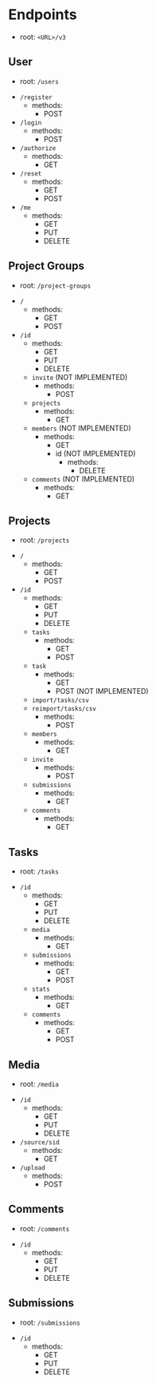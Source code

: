 # Endpoints
- root: `<URL>/v3`
## User
- root: `/users`
* `/register`
  * methods:
    * POST
* `/login`
  * methods:
    * POST 
* `/authorize`
  * methods:
    * GET
* `/reset`
  * methods:
    * GET
    * POST
* `/me`
  * methods:
    * GET
    * PUT
    * DELETE


## Project Groups
- root: `/project-groups`
* `/`
  * methods:
    * GET
    * POST
* `/id`
  * methods:
    * GET
    * PUT
    * DELETE
  * `invite` (NOT IMPLEMENTED)
    * methods:
      * POST
  * `projects`
    * methods:
      * GET 
  * `members` (NOT IMPLEMENTED)
    * methods:
      * GET
      * id (NOT IMPLEMENTED)
        * methods:
          * DELETE
  * `comments` (NOT IMPLEMENTED)
    * methods:
      * GET 

## Projects
- root: `/projects`
* `/`
  * methods:
    * GET
    * POST
* `/id`
  * methods:
    * GET
    * PUT
    * DELETE
  * `tasks`
    * methods:
      * GET
      * POST
  * `task`
    * methods:
      * GET
      * POST (NOT IMPLEMENTED)
  * `import/tasks/csv`
  * `reimport/tasks/csv`
    * methods:
      * POST
  * `members`
    * methods:
      *  GET
  * `invite`
    * methods:
      * POST 
  * `submissions`
    * methods:
      * GET
  * `comments`
    * methods:
      * GET 

## Tasks
- root: `/tasks`
* `/id`
  * methods:
    * GET
    * PUT
    * DELETE
  * `media`
    * methods:
      * GET
  * `submissions`
    * methods:
      * GET
      * POST
  * `stats`
    * methods:
      * GET 
  * `comments`
    * methods:
      * GET
      * POST


## Media
- root: `/media`
* `/id`
  * methods:
    * GET
    * PUT
    * DELETE
* `/source/sid`
  * methods:
    * GET 
* `/upload`
  * methods:
    * POST 

## Comments
- root: `/comments`
* `/id`
  * methods:
    * GET
    * PUT
    * DELETE

## Submissions
- root: `/submissions`
* `/id`
  * methods:
    * GET
    * PUT
    * DELETE
